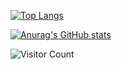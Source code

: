 
[![Top Langs](https://github-readme-stats.vercel.app/api/top-langs/?username=synthline&langs_count=10&layout=compact&theme=chartreuse-dark)](https://github.com/anuraghazra/github-readme-stats)

[![Anurag's GitHub stats](https://github-readme-stats.vercel.app/api?username=synthline&hide=stars,contribs&count_private=true&show_icons=true&theme=chartreuse-dark)](https://github.com/anuraghazra/github-readme-stats)

![Visitor Count](https://profile-counter.glitch.me/synthline/count.svg)
